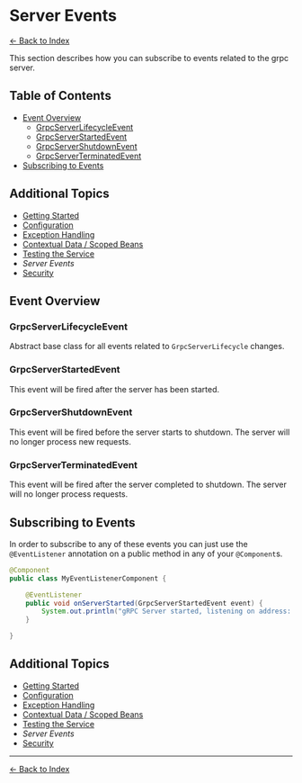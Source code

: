 # Server Events

[<- Back to Index](../index.md)

This section describes how you can subscribe to events related to the grpc server.

## Table of Contents <!-- omit in toc -->

- [Event Overview](#event-overview)
  - [GrpcServerLifecycleEvent](#grpcserverlifecycleevent)
  - [GrpcServerStartedEvent](#grpcserverstartedevent)
  - [GrpcServerShutdownEvent](#grpcservershutdownevent)
  - [GrpcServerTerminatedEvent](#grpcserverterminatedevent)
- [Subscribing to Events](#subscribing-to-events)

## Additional Topics <!-- omit in toc -->

- [Getting Started](getting-started.md)
- [Configuration](configuration.md)
- [Exception Handling](exception-handling.md)
- [Contextual Data / Scoped Beans](contextual-data.md)
- [Testing the Service](testing.md)
- *Server Events*
- [Security](security.md)

## Event Overview

### GrpcServerLifecycleEvent

Abstract base class for all events related to `GrpcServerLifecycle` changes.

### GrpcServerStartedEvent

This event will be fired after the server has been started.

### GrpcServerShutdownEvent

This event will be fired before the server starts to shutdown. The server will no longer process new requests.

### GrpcServerTerminatedEvent

This event will be fired after the server completed to shutdown. The server will no longer process requests.

## Subscribing to Events

In order to subscribe to any of these events you can just use the `@EventListener` annotation on a public method
in any of your `@Component`s.

````java
@Component
public class MyEventListenerComponent {

    @EventListener
    public void onServerStarted(GrpcServerStartedEvent event) {
        System.out.println("gRPC Server started, listening on address: " + event.getAddress() + ", port: " + event.getPort());
    }

}
````

## Additional Topics <!-- omit in toc -->

- [Getting Started](getting-started.md)
- [Configuration](configuration.md)
- [Exception Handling](exception-handling.md)
- [Contextual Data / Scoped Beans](contextual-data.md)
- [Testing the Service](testing.md)
- *Server Events*
- [Security](security.md)

----------

[<- Back to Index](../index.md)

